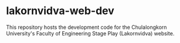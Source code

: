 # lakornvidva-web-dev
This repository hosts the development code for the Chulalongkorn University's Faculty of Engineering Stage Play (Lakornvidva) website.
